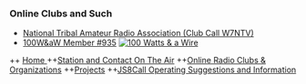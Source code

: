 
### Online Clubs and Such

-   [National Tribal Amateur Radio Association (Club Call W7NTV)](https://www.facebook.com/NatlTribalHam/)
-    [100W&aW Member #935](https://bit.ly/2XOV0nl)
[![100 Watts & a Wire](https://i.postimg.cc/Gpb6QKpB/Asset-22-8x-8.png)](https://bit.ly/2XOV0nl)

++ [Home ](index.md)
++[Station and Contact On The Air](ontheair.md)
++[Online Radio Clubs & Organizations](hclubs.md)
++[Projects](projects.md)
++[JS8Call Operating Suggestions and Information](js8opsuggestions.md)
<!--stackedit_data:
eyJoaXN0b3J5IjpbLTg5NzgxNzE4MSwxNTYyNzc5MTYzXX0=
-->